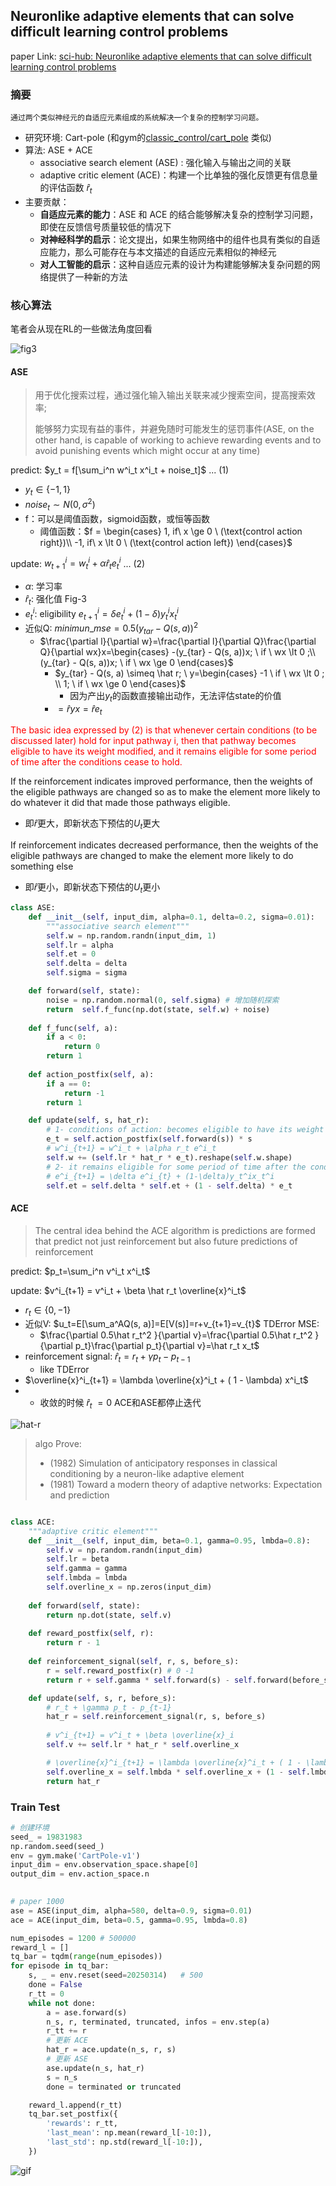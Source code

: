 ## Neuronlike adaptive elements that can solve difficult learning control problems

paper Link: [sci-hub: Neuronlike adaptive elements that can solve difficult learning control problems](https://sci-hub.se/10.1109/tsmc.1983.6313077)


### 摘要
    通过两个类似神经元的自适应元素组成的系统解决一个复杂的控制学习问题。
- 研究环境: Cart-pole (和gym的[classic_control/cart_pole](https://gymnasium.farama.org/environments/classic_control/cart_pole/) 类似)
- 算法:  ASE + ACE
  - associative search element (ASE) : 强化输入与输出之间的关联
  - adaptive critic element (ACE)：构建一个比单独的强化反馈更有信息量的评估函数 $\hat r_t$
- 主要贡献：
  - **自适应元素的能力**：ASE 和 ACE 的结合能够解决复杂的控制学习问题，即使在反馈信号质量较低的情况下
  - **对神经科学的启示**：论文提出，如果生物网络中的组件也具有类似的自适应能力，那么可能存在与本文描述的自适应元素相似的神经元
  - **对人工智能的启示**：这种自适应元素的设计为构建能够解决复杂问题的网络提供了一种新的方法


### 核心算法

笔者会从现在RL的一些做法角度回看

![fig3](../../pic/paper_1983_ACE_ASE.png)

#### ASE

> 用于优化搜索过程，通过强化输入输出关联来减少搜索空间，提高搜索效率;
> 
>  能够努力实现有益的事件，并避免随时可能发生的惩罚事件(ASE, on the other hand, is capable of working to achieve rewarding events and to avoid punishing events which might occur at any time)


predict: $y_t = f[\sum_i^n w^i_t x^i_t + noise_t]$ ... (1)
- $y_t \in \{-1, 1\}$
- $noise_t \sim N(0, \sigma^2)$
- f：可以是阈值函数，sigmoid函数，或恒等函数 
  - 阈值函数：$f = \begin{cases} 1, if\ x \ge 0 \ (\text{control action right})\\ -1, if\ x \lt 0 \ (\text{control action left})  \end{cases}$

update: $w^i_{t+1} = w^i_t + \alpha \hat r_t e^i_t$ ... (2)
- $\alpha$: 学习率
- $\hat r_t$: 强化值 Fig-3
- $e^i_t$: eligibility $e^i_{t+1} = \delta e^i_{t} + (1-\delta)y_t^ix_t^i$
- 近似Q: $minimun\_mse = 0.5(y_{tar} - Q(s, a))^2$
  - $\frac{\partial l}{\partial w}=\frac{\partial l}{\partial Q}\frac{\partial Q}{\partial wx}x=\begin{cases} -(y_{tar} - Q(s, a))x; \ if \ wx \lt 0 ;\\ (y_{tar} - Q(s, a))x; \ if \ wx \ge 0  \end{cases}$
    - $y_{tar} - Q(s, a) \simeq \hat r; \ y=\begin{cases} -1 \ if \ wx \lt 0 ; \\ 1; \ if \ wx \ge 0  \end{cases}$
      - 因为产出$y_t$的函数直接输出动作，无法评估state的价值
    - $=\hat r yx=\hat r e_t$


<font color=red>The basic idea expressed by (2) is that whenever certain conditions (to be discussed later) hold for input pathway i,
then that pathway becomes eligible to have its weight modified, 
and it remains eligible for some period of time after the conditions cease to hold. </font>


If the reinforcement indicates improved performance, then the weights of the eligible pathways are changed so as to make the element more likely to do whatever it did that made those pathways eligible. 
- 即$\hat{r}$更大，即新状态下预估的$U_t$更大

If reinforcement indicates decreased performance, then the weights of the eligible pathways are changed to make the element more likely to do something else
- 即$\hat{r}$更小，即新状态下预估的$U_t$更小


```python
class ASE:
    def __init__(self, input_dim, alpha=0.1, delta=0.2, sigma=0.01):
        """associative search element"""
        self.w = np.random.randn(input_dim, 1)
        self.lr = alpha
        self.et = 0
        self.delta = delta
        self.sigma = sigma

    def forward(self, state):
        noise = np.random.normal(0, self.sigma) # 增加随机探索
        return  self.f_func(np.dot(state, self.w) + noise)
    
    def f_func(self, a):
        if a < 0:
            return 0
        return 1
    
    def action_postfix(self, a):
        if a == 0:
            return -1
        return 1      

    def update(self, s, hat_r):
        # 1- conditions of action: becomes eligible to have its weight modified
        e_t = self.action_postfix(self.forward(s)) * s
        # w^i_{t+1} = w^i_t + \alpha r_t e^i_t
        self.w += (self.lr * hat_r * e_t).reshape(self.w.shape)
        # 2- it remains eligible for some period of time after the conditions cease to hold
        # e^i_{t+1} = \delta e^i_{t} + (1-\delta)y_t^ix_t^i
        self.et = self.delta * self.et + (1 - self.delta) * e_t
```

#### ACE

> The central idea behind the ACE algorithm is predictions are formed that predict not just reinforcement but also future predictions of reinforcement

predict: $p_t=\sum_i^n v^i_t x^i_t$

update: $v^i_{t+1} = v^i_t + \beta \hat r_t \overline{x}^i_t$
- $r_t \in \{0, -1\}$
- 近似V: $u_t=E[\sum_a^AQ(s, a)]=E[V(s)]=r+v_{t+1}=v_{t}$ TDError MSE: 
  -  $\frac{\partial 0.5\hat r_t^2 }{\partial v}=\frac{\partial 0.5\hat r_t^2 }{\partial p_t}\frac{\partial p_t}{\partial v}=\hat r_t x_t$
- reinforcement signal: $\hat r_t=r_t + \gamma p_t - p_{t-1}$
  - like TDError
- $\overline{x}^i_{t+1} = \lambda \overline{x}^i_t + ( 1 - \lambda) x^i_t$
- - 收敛的时候 $\hat r_t~=0$ ACE和ASE都停止迭代

![hat-r](../../pic/hat_r.png)

> algo Prove: 
> - (1982) Simulation of anticipatory responses in classical conditioning by a neuron-like adaptive element
> - (1981) Toward a modern theory of adaptive networks: Expectation and prediction

```python

class ACE:
    """adaptive critic element"""
    def __init__(self, input_dim, beta=0.1, gamma=0.95, lmbda=0.8):
        self.v = np.random.randn(input_dim)
        self.lr = beta
        self.gamma = gamma
        self.lmbda = lmbda
        self.overline_x = np.zeros(input_dim)
    
    def forward(self, state):
        return np.dot(state, self.v) 
    
    def reward_postfix(self, r):
        return r - 1
    
    def reinforcement_signal(self, r, s, before_s):
        r = self.reward_postfix(r) # 0 -1
        return r + self.gamma * self.forward(s) - self.forward(before_s)

    def update(self, s, r, before_s):
        # r_t + \gamma p_t - p_{t-1}
        hat_r = self.reinforcement_signal(r, s, before_s)
        
        # v^i_{t+1} = v^i_t + \beta \overline{x}_i
        self.v += self.lr * hat_r * self.overline_x 

        # \overline{x}^i_{t+1} = \lambda \overline{x}^i_t + ( 1 - \lambda) x^i_t
        self.overline_x = self.lmbda * self.overline_x + (1 - self.lmbda) * s
        return hat_r
```


### Train Test
```python
# 创建环境
seed_ = 19831983
np.random.seed(seed_)
env = gym.make('CartPole-v1')
input_dim = env.observation_space.shape[0]
output_dim = env.action_space.n

 
# paper 1000
ase = ASE(input_dim, alpha=580, delta=0.9, sigma=0.01) 
ace = ACE(input_dim, beta=0.5, gamma=0.95, lmbda=0.8)

num_episodes = 1200 # 500000
reward_l = []
tq_bar = tqdm(range(num_episodes))
for episode in tq_bar:
    s, _ = env.reset(seed=20250314)   # 500
    done = False
    r_tt = 0
    while not done:
        a = ase.forward(s)  
        n_s, r, terminated, truncated, infos = env.step(a) 
        r_tt += r
        # 更新 ACE
        hat_r = ace.update(n_s, r, s)
        # 更新 ASE
        ase.update(n_s, hat_r)
        s = n_s
        done = terminated or truncated

    reward_l.append(r_tt)
    tq_bar.set_postfix({
        'rewards': r_tt,
        'last_mean': np.mean(reward_l[-10:]),
        'last_std': np.std(reward_l[-10:]),
    })

```
![gif](../../pic/paper_1983.gif)
